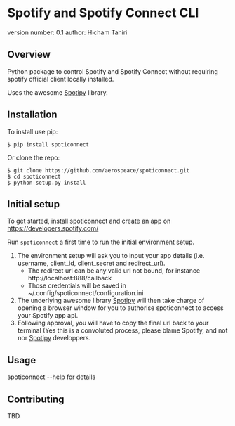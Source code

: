 Spotify and Spotify Connect CLI
===============================

version number: 0.1
author: Hicham Tahiri

Overview
--------

Python package to control Spotify and Spotify Connect without requiring spotify official client locally installed.

Uses the awesome [Spotipy](https://github.com/plamere/spotipy) library.


Installation
--------------------

To install use pip:

    $ pip install spoticonnect


Or clone the repo:

    $ git clone https://github.com/aerospeace/spoticonnect.git
	$ cd spoticonnect
    $ python setup.py install

Initial setup
--------------------

To get started, install spoticonnect and create an app on https://developers.spotify.com/

Run `spoticonnect` a first time to run the initial environment setup.
1. The environment setup will ask you to input your app details (i.e. username, client_id, client_secret and redirect_url).
    * The redirect url can be any valid url not bound, for instance http://localhost:888/callback
    * Those credentials will be saved in ~/.config/spoticonnect/configuration.ini
2. The underlying awesome library [Spotipy](https://github.com/plamere/spotipy) will then take charge of opening a browser window for you to authorise spoticonnect to access your Spotify app api.
3. Following approval, you will have to copy the final url back to your terminal (Yes this is a convoluted process, please blame Spotify, and not nor [Spotipy](https://github.com/plamere/spotipy) developpers.

Usage
--------------------
spoticonnect --help for details


Contributing
------------

TBD